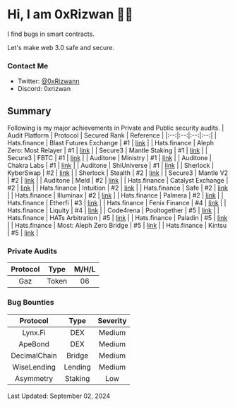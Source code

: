 Hi, I am 0xRizwan :raising_hand_man:
================================
I find bugs in smart contracts.

Let's make web 3.0 safe and secure.

### Contact Me
- Twitter: [@0xRizwann](https://twitter.com/0xRizwann)
- Discord: 0xrizwan

## Summary
Following is my major achievements in Private and Public security audits. 
| Audit Platform | Protocol | Secured Rank | Reference | 
|:--:|:--:|:--:|:--:|
| Hats.finance | Blast Futures Exchange | #1 | [link](https://app.hats.finance/audit-competitions/blast-futures-exchange-0x97895c329b950755566ddcdad3395caaea395074/leaderboard) |
| Hats.finance | Aleph Zero: Most Relayer | #1 | [link](https://app.hats.finance/audit-competitions/aleph-zero-most-relayer-0xd51be7e53f99f5f0153e1a3c154736adfd4c65e9/leaderboard) |
| Secure3 | Mantle Staking | #1 | [link](https://app.secure3.io/8cf76f955c?tab=detail) |
| Secure3 | FBTC | #1 | [link](https://app.secure3.io/8cf76f955c?tab=detail) |
| Auditone | Ministry | #1 | [link](https://app.auditone.io/publicprofile/Mohammed%20Rizwan) |
| Auditone | Chakra Labs | #1 | [link](https://www.auditone.io/audit-report/chakralabs) |
| Auditone | ShiUniverse | #1 | [link](https://app.auditone.io/publicprofile/Mohammed%20Rizwan) |
| Sherlock | KyberSwap | #2 | [link](https://audits.sherlock.xyz/contests/103/leaderboard) | 
| Sherlock | Stealth | #2 | [link](https://audits.sherlock.xyz/contests/201/leaderboard) | 
| Secure3 | Mantle V2 | #2 | [link](https://app.secure3.io/8cf76f955c?tab=winners) |
| Auditone | Meld | #2 | [link](https://www.auditone.io/audit-report/meld) |
| Hats.finance | Catalyst Exchange | #2 | [link](https://app.hats.finance/audit-competitions/catalyst-exchange-0x3026c1ea29bf1280f99b41934b2cb65d053c9db4/leaderboard) |
| Hats.finance | Intuition | #2 | [link](https://app.hats.finance/audit-competitions/intuition-0x538dbadc50cc87b281cd655f1edbc6ebda02a66a/leaderboard) |
| Hats.finance | Safe | #2 | [link](https://app.hats.finance/audit-competitions/safe-0x2909fdefd24a1ced675cb1444918fa766d76bdac/leaderboard) |
| Hats.finance | Illuminax | #2 | [link](https://app.hats.finance/audit-competitions/illuminex-0x0bb4aa1f58719707405c231fcdf0b405714799cf/leaderboard) |
| Hats.finance | Palmera | #2 | [link](https://app.hats.finance/audit-competitions/palmera-0x5fee7541ddcd51ba9f4af606f87b2c42eea655be/leaderboard) |
| Hats.finance | Etherfi | #3 | [link](https://app.hats.finance/audit-competitions/etherfi-0x36c3b77853dec9c4a237a692623293223d4b9bc4/leaderboard) | 
| Hats.finance | Fenix Finance | #4 | [link](https://app.hats.finance/audit-competitions/fenix-finance-0x83dbe5aa378f3ce160ed084daf85f621289fb92f/leaderboard) |
| Hats.finance | Liquity | #4 | [link](https://app.hats.finance/audit-competitions/liquity-0x6137d49e0e68615a3fedfed0ecf9b1edea1441d8/leaderboard) |
| Code4rena | Pooltogether | #5 | [link](https://code4rena.com/audits/2023-08-pooltogether-v5-part-deux) | 
| Hats.finance | HATs Arbitration | #5 | [link](https://app.hats.finance/audit-competitions/hats-arbitration-contracts-0x79a618f675857b45934ca1c413fd5f409cf89735/leaderboard) |
| Hats.finance | Paladin | #5 | [link](https://app.hats.finance/audit-competitions/paladin-0x1610bfde27e57b068af7f38aec3d2a7b1d146989/leaderboard) |
| Hats.finance | Most: Aleph Zero Bridge | #5 | [link](https://app.hats.finance/audit-competitions/most-aleph-zero-bridge-0xab7c1d45ae21e7133574746b2985c58e0ae2e61d/leaderboard) |
| Hats.finance | Kintsu | #5 | [link](https://app.hats.finance/audit-competitions/kintsu-0x7d70f9442af3a9a0a734fa6a1b4857f25518e9d2/leaderboard) |

### Private Audits 
| Protocol | Type | M/H/L |
|:--:|:--:|:--:|
| Gaz | Token | 06 |

### Bug Bounties 
| Protocol | Type | Severity |
|:--:|:--:|:--:|
| Lynx.Fi | DEX | Medium |
| ApeBond | DEX | Medium |
| DecimalChain | Bridge | Medium |
| WiseLending | Lending | Medium |
| Asymmetry | Staking | Low |

Last Updated: September 02, 2024
